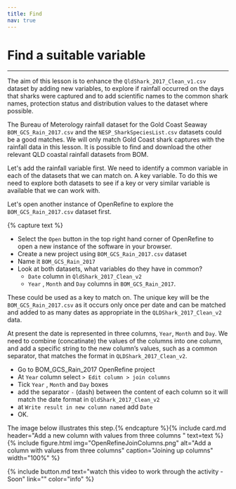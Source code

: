 ```yaml
---
title: Find
nav: true
---
```

# Find a suitable variable

--------

The aim of this lesson is to enhance the  `QldShark_2017_Clean_v1.csv` dataset by adding new variables, to explore if rainfall occurred on the days that sharks were captured and to add scientific names to the common shark names, protection status and distribution values to the dataset where possible. 

The Bureau of Meterology rainfall dataset for the Gold Coast Seaway `BOM_GCS_Rain_2017.csv` and the `NESP_SharkSpeciesList.csv` datasets could be a good matches. We will only match Gold Coast shark captures with the rainfall data in this lesson. It is possible to find and download the other relevant QLD coastal rainfall datasets from BOM.

Let's add the rainfall variable first.  We need to identify a common variable in each of the datasets that we can match on.  A key variable.  To do this we need to explore both datasets to see if a key or very similar variable is available that we can work with. 

Let's open another instance of OpenRefine to explore the  `BOM_GCS_Rain_2017.csv` dataset first.  

{% capture text %}
- Select the `Open` button in the top right hand corner of OpenRefine to open a new instance of the software in your browser.  
- Create a new project using  `BOM_GCS_Rain_2017.csv`  dataset
- Name it  `BOM_GCS_Rain_2017`
- Look at both datasets, what variables do they have in common?
  - `Date`  column in  `QldShark_2017_Clean_v2`
  - `Year` ,  `Month` and  `Day` columns in  `BOM_GCS_Rain_2017`.
 
These could be used as a key to match on. The unique key will be the `BOM_GCS_Rain_2017.csv` as it occurs only once per date and can be matched and added to as many dates as appropriate in the `QLDShark_2017_Clean_v2` data.

At present the date is represented in three columns, `Year`, `Month` and `Day`. We need to combine (concatinate) the values of the columns into one column, and add a specific string to the new column’s values, such as a common separator, that matches the format in `QLDShark_2017_Clean_v2`.

- Go to BOM_GCS_Rain_2017 OpenRefine project
- At  `Year`  column select  `> Edit column > join columns`
- Tick  `Year` ,  `Month`  and  `Day`  boxes
- add the separator  `-` (dash) between the content of each column so it will match the date format in `QldShark_2017_Clean_v2`
- at   `Write result in new column named`  add  `Date`
- OK.

The image below illustrates this step.{% endcapture %}{% include card.md header="Add a new column with values from three columns " text=text %}
{% include figure.html img="OpenRefineJoinColumns.png" alt="Add a column with values from three columns" caption="Joining up columns" width="100%" %}

{% include button.md text="watch this video to work through the activity - Soon" link="" color="info" %}
